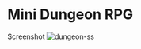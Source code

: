 # Mini Dungeon RPG
Screenshot
![dungeon-ss](https://github.com/icecreamman232/mini-dungeon-rpg/assets/61927620/49b3c84a-192e-4658-8c99-b10b194baea9)
